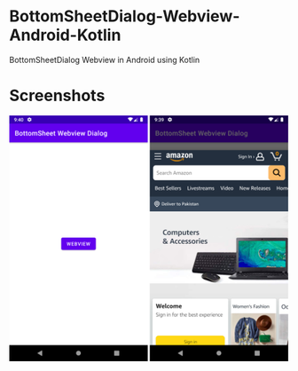 # BottomSheetDialog-Webview-Android-Kotlin
BottomSheetDialog Webview in Android using Kotlin

# Screenshots
![alt text](https://github.com/orbitalsonic/BottomSheetDialog-Webview-Android-Kotlin/blob/master/Screenshots/Screenshot_1.png?raw=true)
